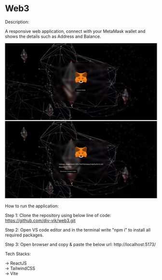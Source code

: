 # Web3

Description:

A responsive web application, connect with your MetaMask wallet and shows the details such as Address and Balance.

![Image description](https://github.com/div-vik/web3/blob/main/src/assets/Screenshot%20from%202023-12-22%2015-49-15.png)
![Image description](https://github.com/div-vik/web3/blob/main/src/assets/Screenshot%20from%202023-12-22%2015-49-40.png)

How to run the application:

Step 1: Clone the repository using below line of code:
https://github.com/div-vik/web3.git

Step 2: Open VS code editor and in the terminal write "npm i" to install all required packages.

Step 3: Open browser and copy & paste the below url:
http://localhost:5173/

Tech Stacks:

-> ReactJS <br>
-> TailwindCSS <br>
-> Vite <br>
